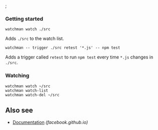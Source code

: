 ;

### Getting started

    watchman watch ./src

Adds `./src` to the watch list.

    watchman -- trigger ./src retest '*.js' -- npm test

Adds a trigger called `retest` to run `npm test` every time `*.js` changes in `./src`.

### Watching

    watchman watch ~/src
    watchman watch-list
    watchman watch-del ~/src

Also see
--------

-   [Documentation](https://facebook.github.io/watchman/docs/install.html) *(facebook.github.io)*
